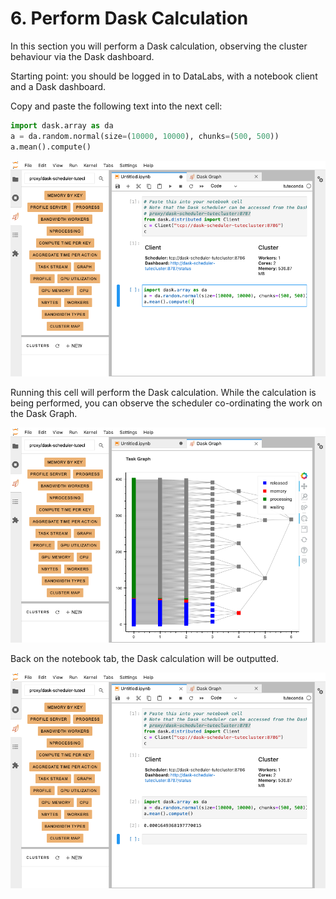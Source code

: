 # 6. Perform Dask Calculation

In this section you will perform a Dask calculation,
observing the cluster behaviour via the Dask dashboard.

Starting point: you should be logged in to DataLabs, with a notebook client and a Dask dashboard.

Copy and paste the following text into the next cell:

```python
import dask.array as da
a = da.random.normal(size=(10000, 10000), chunks=(500, 500))
a.mean().compute()
```

![jupyterlab dask calculation](../../img/jupyterlab-dask-calculation.png "jupyterlab dask calculation")

Running this cell will perform the Dask calculation.
While the calculation is being performed,
you can observe the scheduler co-ordinating the work on the Dask Graph.

![jupyterlab dask graph](../../img/jupyterlab-dask-dashboard-graph.png "jupyterlab dask graph")

Back on the notebook tab, the Dask calculation will be outputted.

![jupyterlab dask calculation](../../img/jupyterlab-dask-calculation-done.png "jupyterlab dask calculation")
